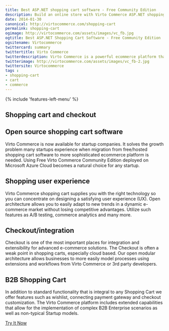 ```yaml
---
title: Best ASP.NET shopping cart software - Free Community Edition
description: Build an online store with Virto Commerce ASP.NET shopping cart software. Benefit from an open source shopping cart software that has every feature you need.
date: 2014-01-30
canonical: http://virtocommerce.com/shopping-cart
permalink: shopping-cart
ogimage: http://virtocommerce.com/assets/images/vc_fb.jpg
ogtitle: Best ASP.NET Shopping Cart Software - Free Community Edition
ogsitename: Virtocommerce
twittercard: summary
twittertitle: Virto Commerce
twitterdescription: Virto Commerce is a powerful ecommerce platform that includes everything you need to create an online store and sell online. Try it free with Free Community License
twitterimage: http://virtocommerce.com/assets/images/vc_fb-2.jpg
twittersite: Virtocommerce
tags : 
- shopping-cart
- cart
- commerce
---
```


<article role="main" class="main">
	<div class="business-features clearfix __responsive">
		{% include 'features-left-menu' %}
		<div class="business-cnt">
			<div class="head __cart">
				<h1 class="title">Shopping cart and checkout</h1>
			</div>
			<h2 class="sub-title">Open source shopping cart software</h2>
			<p class="text">Virto Commerce is now available for startup companies. It solves the growth problem many startups experience when migration from free/hosted shopping cart software to more sophisticated ecommerce platform is needed. Using Free Virto Commerce Community Edition deployed on Microsoft Azure Cloud becomes a natural choice for any startup.</p>
			<h2 class="sub-title">Shopping user experience</h2>
			<p class="text">Virto Commerce shopping cart supplies you with the right technology so you can concentrate on designing a satisfying user experience (UX). Open architecture allows you to easily adapt to new trends in a dynamic e-commerce market without losing competitive advantages. Utilize such features as A/B testing, commerce analytics and many more.</p>
			<h2 class="sub-title">Checkout/integration</h2>
			<p class="text">Checkout is one of the most important places for integration and extensibility for advanced e-commerce solutions. The Checkout is often a weak point in shopping carts, especially cloud based. Our open modular architecture allows businesses to more easily model processes using extensions and workflows from Virto Commerce or 3rd party developers.</p>
			<h2 class="sub-title">B2B Shopping Cart</h2>
			<p class="text">In addition to standard functionality that is integral to any Shopping Cart we offer features such as wishlist, connecting payment gateway and checkout customization. The Virto Commerce platform includes extended capabilities that allow for the implementation of complex B2B Enterprise scenarios as well as non-typical Startup models.</p>
			<div class="buttons columns">
				<div class="column">
					<a class="button fill" href="/try-now">Try It Now</a>
				</div>
			</div>
		</div>
	</div>
</article>
